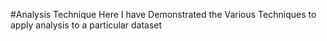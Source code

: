 #Analysis Technique
Here I have Demonstrated the Various Techniques to apply analysis to a particular dataset 
